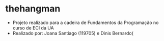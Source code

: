 # thehangman
- Projeto realizado para a cadeira de Fundamentos da Programação no curso de ECI da UA
- Realizado por: Joana Santiago (119705) e Dinis Bernardo(
